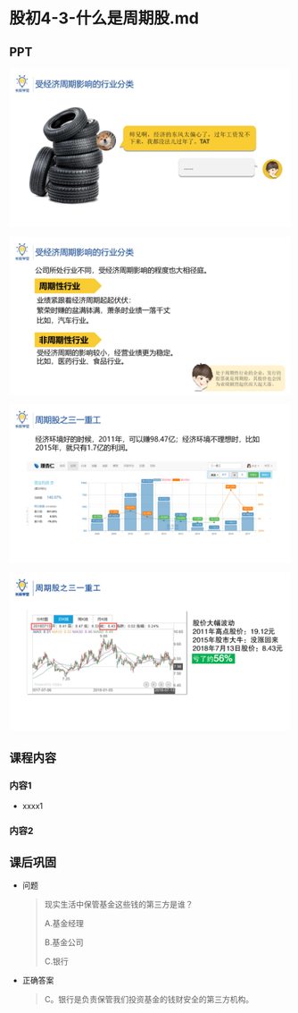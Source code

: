 # 股初4-3-什么是周期股.md

## PPT

![课程ppt](assets/4-3-1.jpeg)

![课程ppt](assets/4-3-2.jpeg)

![课程ppt](assets/4-3-3.jpeg)

![课程ppt](assets/4-3-4.jpeg)

## 课程内容

### 内容1

- xxxx1

  > 

### 内容2

## 课后巩固

- 问题

  > 现实生活中保管基金这些钱的第三方是谁？
  >
  > A.基金经理
  >
  > B.基金公司
  >
  > C.银行

- 正确答案

  > C。银行是负责保管我们投资基金的钱财安全的第三方机构。